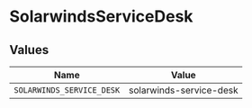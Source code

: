 # SolarwindsServiceDesk


## Values

| Name                      | Value                     |
| ------------------------- | ------------------------- |
| `SOLARWINDS_SERVICE_DESK` | solarwinds-service-desk   |
